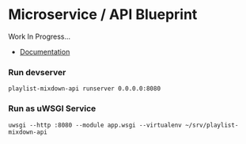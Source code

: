 # Microservice / API Blueprint

Work In Progress...

 - [Documentation](docs/index.md)



### Run devserver

    playlist-mixdown-api runserver 0.0.0.0:8080



### Run as uWSGI Service

    uwsgi --http :8080 --module app.wsgi --virtualenv ~/srv/playlist-mixdown-api
